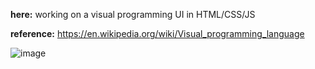 **here:** working on a visual programming UI in HTML/CSS/JS

**reference:** https://en.wikipedia.org/wiki/Visual_programming_language

![image](https://user-images.githubusercontent.com/1816471/54500479-8b219f00-48f3-11e9-8bfe-3268bf469f97.png)


